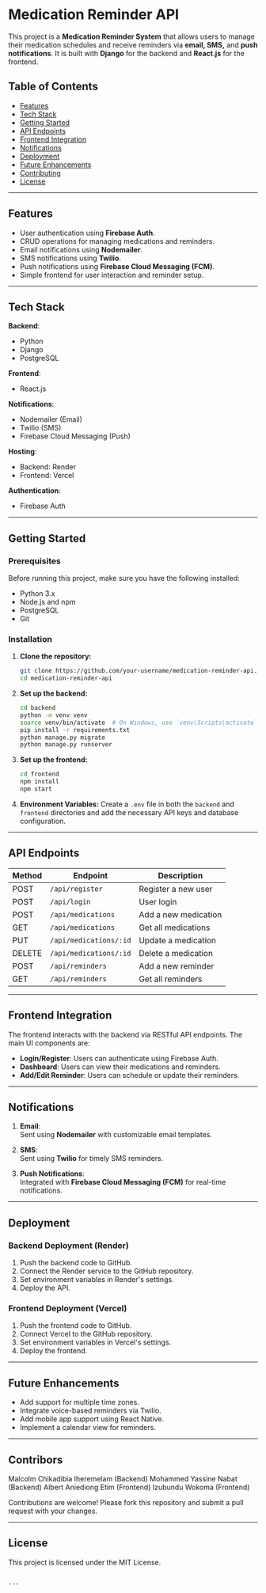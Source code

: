 # Medication Reminder API

This project is a **Medication Reminder System** that allows users to manage their medication schedules and receive reminders via **email, SMS,** and **push notifications**. It is built with **Django** for the backend and **React.js** for the frontend.

## Table of Contents

- [Features](#features)
- [Tech Stack](#tech-stack)
- [Getting Started](#getting-started)
- [API Endpoints](#api-endpoints)
- [Frontend Integration](#frontend-integration)
- [Notifications](#notifications)
- [Deployment](#deployment)
- [Future Enhancements](#future-enhancements)
- [Contributing](#contributing)
- [License](#license)

---

## Features

- User authentication using **Firebase Auth**.
- CRUD operations for managing medications and reminders.
- Email notifications using **Nodemailer**.
- SMS notifications using **Twilio**.
- Push notifications using **Firebase Cloud Messaging (FCM)**.
- Simple frontend for user interaction and reminder setup.

---

## Tech Stack

**Backend**:
- Python
- Django
- PostgreSQL

**Frontend**:
- React.js

**Notifications**:
- Nodemailer (Email)
- Twilio (SMS)
- Firebase Cloud Messaging (Push)

**Hosting**:
- Backend: Render
- Frontend: Vercel

**Authentication**:
- Firebase Auth

---

## Getting Started

### Prerequisites

Before running this project, make sure you have the following installed:
- Python 3.x
- Node.js and npm
- PostgreSQL
- Git

### Installation

1. **Clone the repository:**
   ```bash
   git clone https://github.com/your-username/medication-reminder-api.git
   cd medication-reminder-api
   ```

2. **Set up the backend:**
   ```bash
   cd backend
   python -m venv venv
   source venv/bin/activate  # On Windows, use `venv\Scripts\activate`
   pip install -r requirements.txt
   python manage.py migrate
   python manage.py runserver
   ```

3. **Set up the frontend:**
   ```bash
   cd frontend
   npm install
   npm start
   ```

4. **Environment Variables:**
   Create a `.env` file in both the `backend` and `frontend` directories and add the necessary API keys and database configuration.

---

## API Endpoints

| Method | Endpoint           | Description               |
|--------|--------------------|---------------------------|
| POST   | `/api/register`     | Register a new user       |
| POST   | `/api/login`        | User login                |
| POST   | `/api/medications`  | Add a new medication      |
| GET    | `/api/medications`  | Get all medications       |
| PUT    | `/api/medications/:id` | Update a medication  |
| DELETE | `/api/medications/:id` | Delete a medication  |
| POST   | `/api/reminders`    | Add a new reminder        |
| GET    | `/api/reminders`    | Get all reminders         |

---

## Frontend Integration

The frontend interacts with the backend via RESTful API endpoints. The main UI components are:

- **Login/Register**: Users can authenticate using Firebase Auth.
- **Dashboard**: Users can view their medications and reminders.
- **Add/Edit Reminder**: Users can schedule or update their reminders.

---

## Notifications

1. **Email**:  
   Sent using **Nodemailer** with customizable email templates.

2. **SMS**:  
   Sent using **Twilio** for timely SMS reminders.

3. **Push Notifications**:  
   Integrated with **Firebase Cloud Messaging (FCM)** for real-time notifications.

---

## Deployment

### Backend Deployment (Render)

1. Push the backend code to GitHub.
2. Connect the Render service to the GitHub repository.
3. Set environment variables in Render's settings.
4. Deploy the API.

### Frontend Deployment (Vercel)

1. Push the frontend code to GitHub.
2. Connect Vercel to the GitHub repository.
3. Set environment variables in Vercel's settings.
4. Deploy the frontend.

---

## Future Enhancements

- Add support for multiple time zones.
- Integrate voice-based reminders via Twilio.
- Add mobile app support using React Native.
- Implement a calendar view for reminders.

---

## Contribors
Malcolm Chikadibia Iheremelam (Backend)
Mohammed Yassine Nabat (Backend)
Albert Aniediong Etim (Frontend)
Izubundu Wokoma (Frontend)

Contributions are welcome! Please fork this repository and submit a pull request with your changes.

---

## License

This project is licensed under the MIT License.
```

---
